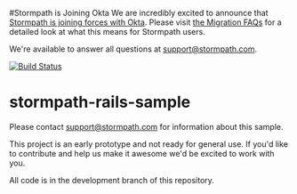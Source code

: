 #Stormpath is Joining Okta
We are incredibly excited to announce that [Stormpath is joining forces with Okta](https://stormpath.com/blog/stormpaths-new-path?utm_source=github&utm_medium=readme&utm-campaign=okta-announcement). Please visit [the Migration FAQs](https://stormpath.com/oktaplusstormpath?utm_source=github&utm_medium=readme&utm-campaign=okta-announcement) for a detailed look at what this means for Stormpath users.

We're available to answer all questions at [support@stormpath.com](mailto:support@stormpath.com).

[![Build Status](https://travis-ci.org/stormpath/stormpath-rails-sample.png?branch=master)](https://travis-ci.org/stormpath/stormpath-rails-sample)

stormpath-rails-sample
======================

Please contact support@stormpath.com for information about this sample.

This project is an early prototype and not ready for general use.  If you'd like to contribute and help us make it awesome we'd be excited to work with you.

All code is in the development branch of this repository.
